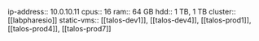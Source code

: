 ip-address:: 10.0.10.11
cpus:: 16
ram:: 64 GB
hdd:: 1 TB, 1 TB
cluster:: [[labpharesio]]
static-vms:: [[talos-dev1]], [[talos-dev4]], [[talos-prod1]], [[talos-prod4]], [[talos-prod7]]
